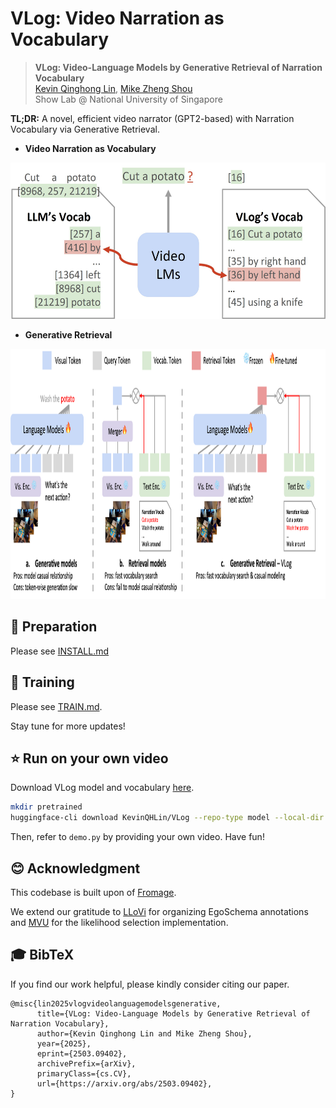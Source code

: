 # VLog: Video Narration as Vocabulary
> **VLog: Video-Language Models by Generative Retrieval of Narration Vocabulary**<br>
> [Kevin Qinghong Lin](https://qinghonglin.github.io/), [Mike Zheng Shou](https://scholar.google.com/citations?user=h1-3lSoAAAAJ&hl=en)
> <br>Show Lab @ National University of Singapore<br>

**TL;DR:** A novel, efficient video narrator (GPT2-based) with Narration Vocabulary via Generative Retrieval.

- **Video Narration as Vocabulary**

<img src="assets/vlog.jpg" height="250" alt="Narration as Vocabulary">

- **Generative Retrieval**

<img src="assets/model.png" height="400" alt="Generative Retrieval">

## 🔨 Preparation
Please see [INSTALL.md](INSTALL.md)

## 🚀 Training
Please see [TRAIN.md](TRAIN.md).

Stay tune for more updates!

## ⭐ Run on your own video
Download VLog model and vocabulary [here](https://huggingface.co/KevinQHLin/VLog/tree/main).
```bash
mkdir pretrained
huggingface-cli download KevinQHLin/VLog --repo-type model --local-dir ./pretrained/
```

Then, refer to `demo.py` by providing your own video. Have fun!

## 😊 Acknowledgment
This codebase is built upon of [Fromage](https://github.com/kohjingyu/fromage).

We extend our gratitude to [LLoVi](https://github.com/CeeZh/LLoVi) for organizing EgoSchema annotations and [MVU](https://github.com/kahnchana/mvu) for the likelihood selection implementation. 

## 🎓 BibTeX
If you find our work helpful, please kindly consider citing our paper.

```
@misc{lin2025vlogvideolanguagemodelsgenerative,
      title={VLog: Video-Language Models by Generative Retrieval of Narration Vocabulary}, 
      author={Kevin Qinghong Lin and Mike Zheng Shou},
      year={2025},
      eprint={2503.09402},
      archivePrefix={arXiv},
      primaryClass={cs.CV},
      url={https://arxiv.org/abs/2503.09402}, 
}
```